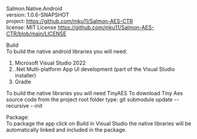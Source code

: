 Salmon.Native.Android  
version: 1.0.6-SNAPSHOT  
project: https://github.com/mku11/Salmon-AES-CTR  
license: MIT License https://github.com/mku11/Salmon-AES-CTR/blob/main/LICENSE  
  
Build  
To build the native android libraries you will need:  
1. Microsoft Visual Studio 2022  
2. .Net Multi-platform App UI development (part of the Visual Studio installer)  
3. Gradle  
  
To build the native libraries you will need TinyAES 
To download Tiny Aes source code from the project root folder type:
git submodule update --recursive --init
  
Package:  
To package the app click on Build in Visual Studio the native libraries will be automatically linked and included in the package.  
  
